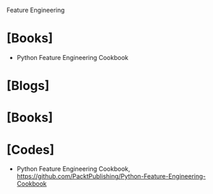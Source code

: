 Feature Engineering

# [Books]
+ Python Feature Engineering Cookbook

# [Blogs]

# [Books]

# [Codes]
+ Python Feature Engineering Cookbook, https://github.com/PacktPublishing/Python-Feature-Engineering-Cookbook
